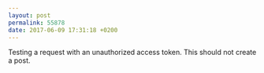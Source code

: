 ```yaml
---
layout: post
permalink: 55878
date: 2017-06-09 17:31:18 +0200
---
```


Testing a request with an unauthorized access token. This should not create a post.
